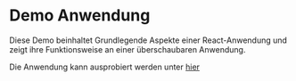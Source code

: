 # Demo Anwendung 

Diese Demo beinhaltet Grundlegende Aspekte einer React-Anwendung und zeigt ihre Funktionsweise an einer überschaubaren Anwendung. 

Die Anwendung kann ausprobiert werden unter
[hier](https://dimader.github.io/react_company_demo/)
